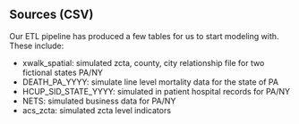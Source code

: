 ## Sources (CSV)


Our ETL pipeline has produced a few tables for us to start modeling with. These include:
-  xwalk_spatial: simulated zcta, county, city relationship file for two fictional states PA/NY
-  DEATH_PA_YYYY: simulate line level mortality data for the state of PA
-  HCUP_SID_STATE_YYYY: simulated in patient hospital records for PA/NY
-  NETS: simulated business data for PA/NY
-  acs_zcta: simulated zcta level indicators
